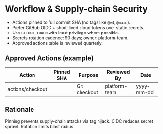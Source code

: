 # Workflow & Supply-chain Security

- Actions pinned to full commit SHA (no tags like `@v4`, `@main`).
- Prefer GitHub OIDC + short-lived cloud tokens over static secrets.
- Use `GITHUB_TOKEN` with least privilege where possible.
- Secrets rotation cadence: 90 days; owner: platform-team.
- Approved actions table is reviewed quarterly.

## Approved Actions (example)

| Action           | Pinned SHA | Purpose      | Reviewed By   | Date       |
| ---------------- | ---------- | ------------ | ------------- | ---------- |
| actions/checkout | <sha>      | Git checkout | platform-team | yyyy-mm-dd |

## Rationale

Pinning prevents supply-chain attacks via tag hijack. OIDC reduces secret sprawl. Rotation limits blast radius.
